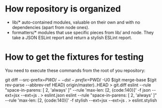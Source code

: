 # How repository is organized

- lib/* auto-contained modules, valuable on their own and with no dependencies (apart from node ones).
- formatters/* modules that use specific pieces from lib/ and node. They take a JSON ESLint report and return a stylish ESLint report.

# How to get the fixtures for testing

You need to execute these commands from the root of you repository:

git diff --src-prefix=$PWD/ --dst-prefix=$PWD/ -U0 $(git merge-base $(git rev-parse --abbrev-ref HEAD) origin/master)..HEAD > git.diff
eslint --rule "space-in-parens: [ 2, 'always' ]" --rule 'max-len: [2, {code:140}]' -f json --ext=jsx --ext=js . > eslint.json
eslint --rule "space-in-parens: [ 2, 'always' ]" --rule 'max-len: [2, {code:140}]' -f stylish --ext=jsx --ext=js . > eslint.stylish
